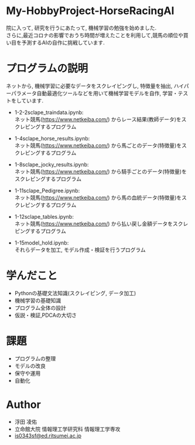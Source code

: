 # My-HobbyProject-HorseRacingAI
院に入って, 研究を行うにあたって, 機械学習の勉強を始めました.<br> 
さらに,最近コロナの影響でおうち時間が増えたことを利用して,競馬の順位や買い目を予測するAIの自作に挑戦しています.

# プログラムの説明
ネットから, 機械学習に必要なデータをスクレイピングし, 特徴量を抽出, ハイパーパラメータ自動最適化ツールなどを用いて機械学習モデルを自作, 学習・テストをしています.<br>

* 1-2-2sclape_traindata.ipynb:<br>
ネット競馬(https://www.netkeiba.com/) からレース結果(教師データ)をスクレピングするプログラム
* 1-4sclape_horse_results.ipynb:<br>
ネット競馬(https://www.netkeiba.com/) から馬ごとのデータ(特徴量)をスクレピングするプログラム
* 1-8sclape_jocky_results.ipynb:<br>
ネット競馬(https://www.netkeiba.com/) から騎手ごとのデータ(特徴量)をスクレピングするプログラム
* 1-11sclape_Pedigree.ipynb:<br>
ネット競馬(https://www.netkeiba.com/) から馬の血統データ(特徴量)をスクレピングするプログラム
* 1-12sclape_tables.ipynb:<br>
ネット競馬(https://www.netkeiba.com/) から払い戻し金額データをスクレピングするプログラム

* 1-15model_hold.ipynb:<br>
それらデータを加工, モデル作成・検証を行うプログラム

# 学んだこと
* Pythonの基礎文法知識(スクレイピング, データ加工)
* 機械学習の基礎知識
* プログラム全体の設計
* 仮説・検証,PDCAの大切さ

# 課題
* プログラムの整理
* モデルの改良
* 保守や運用
* 自動化

# Author
* 浮田 凌佑
* 立命館大院 情報理工学研究科 情報理工学専攻
* is0343sf@ed.ritsumei.ac.jp
